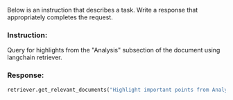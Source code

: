 Below is an instruction that describes a task. Write a response that appropriately completes the request.

### Instruction:
Query for highlights from the "Analysis" subsection of the document using langchain retriever.

### Response:
```python
retriever.get_relevant_documents("Highlight important points from Analysis subsection of the document")
```